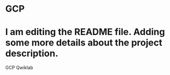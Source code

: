 # GCP
# I am editing the README file. Adding some more details about the project description.
GCP Qwiklab
